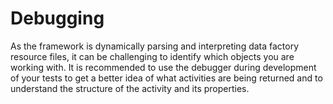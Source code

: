 # Debugging

As the framework is dynamically parsing and interpreting data factory resource files, it can be challenging to identify which objects you are working with. It is recommended to use the debugger during development of your tests to get a better idea of what activities are being returned and to understand the structure of the activity and its properties.
